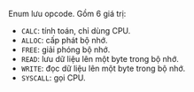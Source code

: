 Enum lưu opcode. Gồm 6 giá trị:
- `CALC`: tính toán, chỉ dùng CPU.
- `ALLOC`: cấp phát bộ nhớ.
- `FREE`: giải phóng bộ nhớ.
- `READ`: lưu dữ liệu lên một byte trong bộ nhớ.
- `WRITE`: đọc dữ liệu lên một byte trong bộ nhớ.
- `SYSCALL`: gọi CPU.